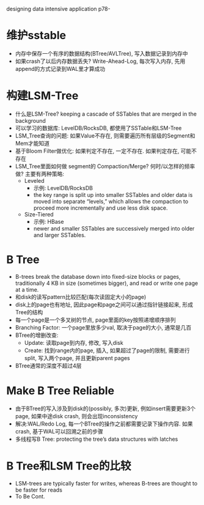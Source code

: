 designing data intensive application p78-

# 维护sstable
- 内存中保存一个有序的数据结构(BTree/AVLTree), 写入数据记录到内存中
- 如果crash了以后内存数据丢失? Write-Ahead-Log, 每次写入内存, 先用append的方式记录到WAL里才算成功

# 构建LSM-Tree
- 什么是LSM-Tree? keeping a cascade of SSTables that are merged in the background
- 可以学习的数据库: LevelDB/RocksDB, 都使用了SSTable和LSM-Tree
- LSM_Tree查询的问题: 如果Value不存在, 则需要遍历所有层级的Segment和Mem才能知道
- 基于Bloom Filter做优化: 如果判定不存在, 一定不存在. 如果判定存在, 可能不存在
- LSM_Tree里面如何做 segment的 Compaction/Merge? 何时/以怎样的频率做? 主要有两种策略:
  - Leveled
    - 示例: LevelDB/RocksDB
    - the key range is split up into smaller SSTables and older data is moved into separate “levels,” which allows the compaction to proceed more incrementally and use less disk space.
  - Size-Tiered
    - 示例: HBase
    - newer and smaller SSTables are successively merged into older and larger SSTables.

# B Tree
- B-trees break the database down into fixed-size blocks or pages, traditionally 4 KB in size (sometimes bigger), and read or write one page at a time.
- 和disk的读写pattern比较匹配(每次读固定大小的page)
- disk上的page也有地址, 因此page和page之间可以通过指针链接起来, 形成Tree的结构
- 每一个page是一个多叉树的节点, page里面的key按照递增顺序排列
- Branching Factor: 一个page里放多少val, 取决于page的大小, 通常是几百
- BTree的增删改查: 
  - Update: 读取page到内存, 修改, 写入disk
  - Create: 找到range内的page, 插入, 如果超过了page的限制, 需要进行split, 写入两个page, 并且更新parent pages
- BTree通常的深度不超过4层

# Make B Tree Reliable
- 由于BTree的写入涉及到disk的(possibly, 多次)更新, 例如insert需要更新3个page, 如果中途disk crash, 则会出现inconsistency
- 解决:WAL/Redo Log, 每一个BTree的操作之前都需要记录下操作内容. 如果crash, 基于WAL可以回溯之前的步骤
- 多线程写B Tree: protecting the tree’s data structures with latches

# B Tree和LSM Tree的比较
- LSM-trees are typically faster for writes, whereas B-trees are thought to be faster for reads
- To Be Cont.
